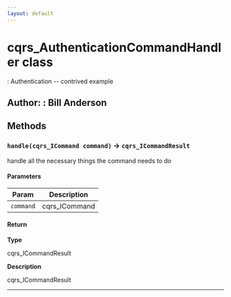 ```yaml
---
layout: default
---
```

# cqrs_AuthenticationCommandHandler class

: Authentication -- contrived example


**Author:** : Bill Anderson
---
## Methods
### `handle(cqrs_ICommand command)` → `cqrs_ICommandResult`

handle all the necessary things the command needs to do

#### Parameters
|Param|Description|
|-----|-----------|
|`command` |  cqrs_ICommand |

#### Return

**Type**

cqrs_ICommandResult

**Description**

cqrs_ICommandResult

---
